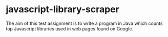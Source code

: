 # javascript-library-scraper
The aim of this test assignment is to write a program in Java which counts top Javascript libraries used in web pages found on Google.
